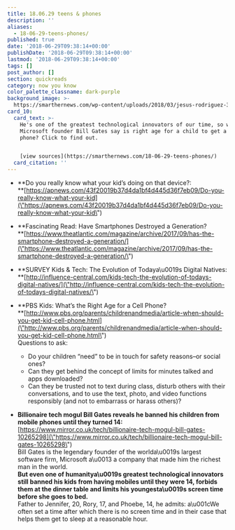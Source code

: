```yaml
---
title: 18.06.29 teens & phones
description: ''
aliases:
  - 18-06-29-teens-phones/
published: true
date: '2018-06-29T09:38:14+00:00'
publishDate: '2018-06-29T09:38:14+00:00'
lastmod: '2018-06-29T09:38:14+00:00'
tags: []
post_author: []
section: quickreads
category: now you know
color_palette_classname: dark-purple
background_image: >-
  https://smarthernews.com/wp-content/uploads/2018/03/jesus-rodriguez-332039-unsplash-scaled.jpg
card_10:
  card_text: >-
    He's one of the greatest technological innovators of our time, so what does
    Microsoft founder Bill Gates say is right age for a child to get a cell
    phone? Click to find out.


    [view sources](https://smarthernews.com/18-06-29-teens-phones/)
  card_citation: ''
---
```

*   **Do you really know what your kid’s doing on that device?:  
    **[https://apnews.com/43f20019b37d4da1bf4d445d36f7eb09/Do-you-really-know-what-your-kid](\"https://apnews.com/43f20019b37d4da1bf4d445d36f7eb09/Do-you-really-know-what-your-kid\")
*   **Fascinating Read: Have Smartphones Destroyed a Generation?  
    **[https://www.theatlantic.com/magazine/archive/2017/09/has-the-smartphone-destroyed-a-generation/](\"https://www.theatlantic.com/magazine/archive/2017/09/has-the-smartphone-destroyed-a-generation/\")
*   **SURVEY Kids & Tech: The Evolution of Todaya\\u0019s Digital Natives:  
    **[http://influence-central.com/kids-tech-the-evolution-of-todays-digital-natives/](\"http://influence-central.com/kids-tech-the-evolution-of-todays-digital-natives/\")
*   **PBS Kids: What’s the Right Age for a Cell Phone?  
    **[http://www.pbs.org/parents/childrenandmedia/article-when-should-you-get-kid-cell-phone.html](\"http://www.pbs.org/parents/childrenandmedia/article-when-should-you-get-kid-cell-phone.html\")  
    Questions to ask:
    
    *   Do your children “need” to be in touch for safety reasons–or social ones?
    *   Can they get behind the concept of limits for minutes talked and apps downloaded?
    *   Can they be trusted not to text during class, disturb others with their conversations, and to use the text, photo, and video functions responsibly (and not to embarrass or harass others)?
*   **Billionaire tech mogul Bill Gates reveals he banned his children from mobile phones until they turned 14:**  
    [https://www.mirror.co.uk/tech/billionaire-tech-mogul-bill-gates-10265298](\"https://www.mirror.co.uk/tech/billionaire-tech-mogul-bill-gates-10265298\")  
    Bill Gates is the legendary founder of the worlda\\u0019s largest software firm, Microsoft a\\u0013 a company that made him the richest man in the world.  
    **But even one of humanitya\\u0019s greatest technological innovators still banned his kids from having mobiles until they were 14, forbids them at the dinner table and limits his youngesta\\u0019s screen time before she goes to bed.**  
    Father to Jennifer, 20, Rory, 17, and Phoebe, 14, he admits: a\\u001cWe often set a time after which there is no screen time and in their case that helps them get to sleep at a reasonable hour.